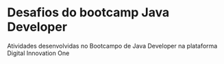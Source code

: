 # Desafios do bootcamp Java Developer 

Atividades desenvolvidas no Bootcampo de Java Developer na plataforma Digital Innovation One